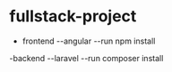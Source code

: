 # fullstack-project

- frontend
--angular
--run npm install

-backend
--laravel
--run composer install
